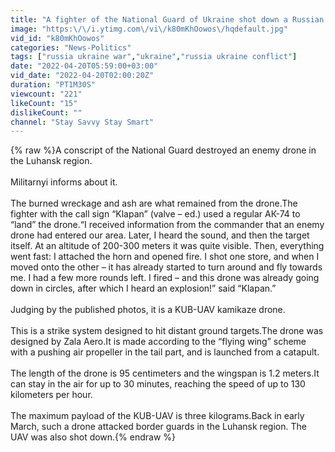 ```yaml
---
title: "A fighter of the National Guard of Ukraine shot down a Russian kamikaze drone"
image: "https:\/\/i.ytimg.com\/vi\/k80mKhOowos\/hqdefault.jpg"
vid_id: "k80mKhOowos"
categories: "News-Politics"
tags: ["russia ukraine war","ukraine","russia ukraine conflict"]
date: "2022-04-20T05:59:00+03:00"
vid_date: "2022-04-20T02:00:20Z"
duration: "PT1M30S"
viewcount: "221"
likeCount: "15"
dislikeCount: ""
channel: "Stay Savvy Stay Smart"
---
```

{% raw %}A conscript of the National Guard destroyed an enemy drone in the Luhansk region.<br /><br />Militarnyi informs about it.<br /><br />The burned wreckage and ash are what remained from the drone.The fighter with the call sign “Klapan” (valve – ed.) used a regular АК-74 to “land” the drone.“I received information from the commander that an enemy drone had entered our area. Later, I heard the sound, and then the target itself. At an altitude of 200-300 meters it was quite visible. Then, everything went fast: I attached the horn and opened fire. I shot one store, and when I moved onto the other – it has already started to turn around and fly towards me. I had a few more rounds left. I fired – and this drone was already going down in circles, after which I heard an explosion!” said “Klapan.”<br /><br />Judging by the published photos, it is a KUB-UAV kamikaze drone.<br /><br />This is a strike system designed to hit distant ground targets.The drone was designed by Zala Aero.It is made according to the “flying wing” scheme with a pushing air propeller in the tail part, and is launched from a catapult.<br /><br />The length of the drone is 95 centimeters and the wingspan is 1.2 meters.It can stay in the air for up to 30 minutes, reaching the speed of up to 130 kilometers per hour.<br /><br />The maximum payload of the KUB-UAV is three kilograms.Back in early March, such a drone attacked border guards in the Luhansk region. The UAV was also shot down.{% endraw %}
